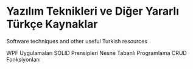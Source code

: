 # Yazılım Teknikleri ve Diğer Yararlı Türkçe Kaynaklar
Software techniques and other useful Turkish resources 

WPF Uygulamaları
SOLID Prensipleri
Nesne Tabanlı Programlama
CRUD Fonksiyonları
